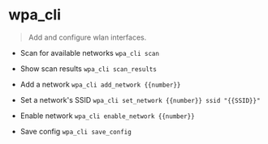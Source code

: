 # wpa_cli
> Add and configure wlan interfaces.

- Scan for available networks
`wpa_cli scan`

- Show scan results
`wpa_cli scan_results`

- Add a network
`wpa_cli add_network {{number}}`

- Set a network's SSID
`wpa_cli set_network {{number}} ssid "{{SSID}}"`

- Enable network
`wpa_cli enable_network {{number}}`

- Save config
`wpa_cli save_config`
